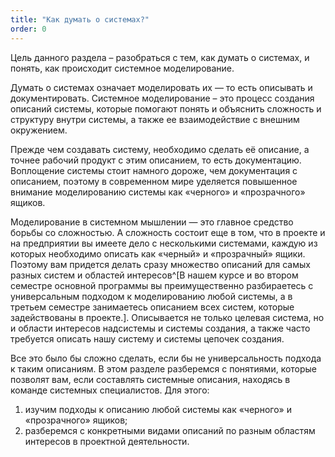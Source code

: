 ```yaml
---
title: "Как думать о системах?"
order: 0
---
```




Цель данного раздела – разобраться с тем, как думать о системах, и понять, как происходит системное моделирование.

Думать о системах означает моделировать их — то есть описывать и документировать. Системное моделирование – это процесс создания описаний системы, которые помогают понять и объяснить сложность и структуру внутри системы, а также ее взаимодействие с внешним окружением.

Прежде чем создавать систему, необходимо сделать её описание, а точнее рабочий продукт с этим описанием, то есть документацию. Воплощение системы стоит намного дороже, чем документация с описанием, поэтому в современном мире уделяется повышенное внимание моделированию системы как «черного» и «прозрачного» ящиков.

Моделирование в системном мышлении — это главное средство борьбы со сложностью. А сложность состоит еще в том, что в проекте и на предприятии вы имеете дело с несколькими системами, каждую из которых необходимо описать как «черный» и «прозрачный» ящики. Поэтому вам придется делать сразу множество описаний для самых разных систем и областей интересов^[В нашем курсе и во втором семестре основной программы вы преимущественно разбираетесь с универсальным подходом к моделированию любой системы, а в третьем семестре занимаетесь описанием всех систем, которые задействованы в проекте.]. Описывается не только целевая система, но и области интересов надсистемы и системы создания, а также часто требуется описать нашу систему и системы цепочек создания.

Все это было бы сложно сделать, если бы не универсальность подхода к таким описаниям. В этом разделе разберемся с понятиями, которые позволят вам, если составлять системные описания, находясь в команде системных специалистов. Для этого:

1. изучим подходы к описанию любой системы как «черного» и «прозрачного» ящиков;
2. разберемся с конкретными видами описаний по разным областям интересов в проектной деятельности.

